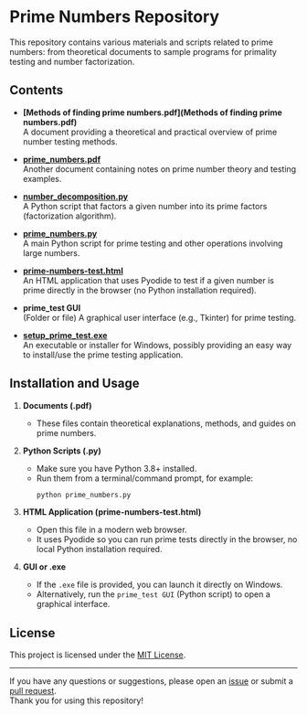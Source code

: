 # Prime Numbers Repository

This repository contains various materials and scripts related to prime numbers: from theoretical documents to sample programs for primality testing and number factorization.

## Contents

- **[Methods of finding prime numbers.pdf](Methods of finding prime numbers.pdf)**  
  A document providing a theoretical and practical overview of prime number testing methods.

- **[prime_numbers.pdf](prime_numbers.pdf)**  
  Another document containing notes on prime number theory and testing examples.

- **[number_decomposition.py](number_decomposition.py)**  
  A Python script that factors a given number into its prime factors (factorization algorithm).

- **[prime_numbers.py](prime_numbers.py)**  
  A main Python script for prime testing and other operations involving large numbers.

- **[prime-numbers-test.html](prime-numbers-test.html)**  
  An HTML application that uses Pyodide to test if a given number is prime directly in the browser (no Python installation required).

- **prime_test GUI**  
  (Folder or file) A graphical user interface (e.g., Tkinter) for prime testing.

- **[setup_prime_test.exe](setup_prime_test.exe)**  
  An executable or installer for Windows, possibly providing an easy way to install/use the prime testing application.

## Installation and Usage

1. **Documents (.pdf)**  
   - These files contain theoretical explanations, methods, and guides on prime numbers.

2. **Python Scripts (.py)**  
   - Make sure you have Python 3.8+ installed.
   - Run them from a terminal/command prompt, for example:
     ```bash
     python prime_numbers.py
     ```

3. **HTML Application (prime-numbers-test.html)**  
   - Open this file in a modern web browser.
   - It uses Pyodide so you can run prime tests directly in the browser, no local Python installation required.

4. **GUI or .exe**  
   - If the `.exe` file is provided, you can launch it directly on Windows.
   - Alternatively, run the `prime_test GUI` (Python script) to open a graphical interface.

## License

This project is licensed under the [MIT License](LICENSE).

---

If you have any questions or suggestions, please open an [issue](../../issues) or submit a [pull request](../../pulls).  
Thank you for using this repository!
